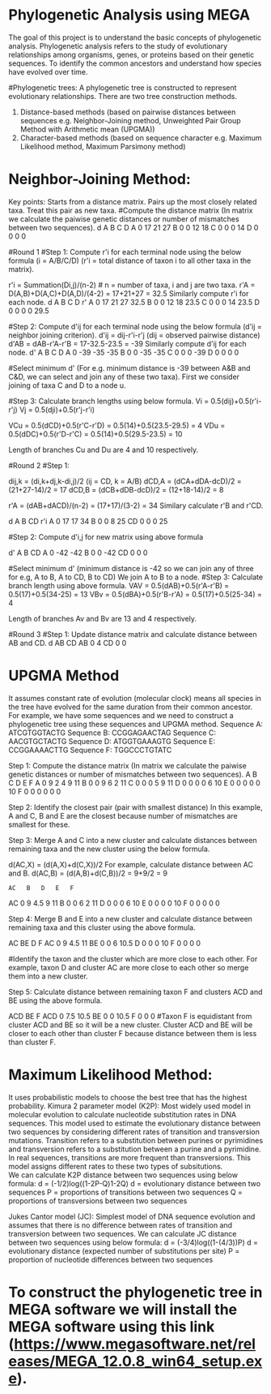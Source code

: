 # Phylogenetic Analysis using MEGA
The goal of this project is to understand the basic concepts of phylogenetic analysis. Phylogenetic analysis refers to the study of evolutionary relationships among organisms, genes, or proteins based on their genetic sequences. 
To identify the common ancestors and understand how species have evolved over time.

#Phylogenetic trees: 
A phylogenetic tree is constructed to represent evolutionary relationships.
There are two tree construction methods.
1) Distance-based methods (based on pairwise distances between sequences e.g. Neighbor-Joining method, Unweighted Pair Group Method with Arithmetic mean (UPGMA))
2) Character-based methods (based on sequence character e.g. Maximum Likelihood method, Maximum Parsimony method)

# Neighbor-Joining Method:
Key points:
Starts from a distance matrix.
Pairs up the most closely related taxa.
Treat this pair as new taxa.
#Compute the distance matrix (In matrix we calculate the paiwise genetic distances or number of mismatches between two sequences).
d  A   B   C   D
A  0   17  21  27
B  0   0   12  18
C  0   0   0   14
D  0   0   0   0

#Round 1 
#Step 1: Compute r'i for each terminal node using the below formula (i = A/B/C/D) (r'i = total distance of taxon i to all other taxa in the matrix).

r'i = Summation(Di,j)/(n-2)      # n = number of taxa, i and j are two taxa.
r'A = D(A,B)+D(A,C)+D(A,D)/(4-2) = 17+21+27 = 32.5
Similarly compute r'i for each node.
d  A   B   C   D   r'
A  0   17  21  27  32.5
B  0   0   12  18  23.5
C  0   0   0   14  23.5
D  0   0   0   0   29.5

#Step 2: Compute d'ij for each terminal node using the below formula (d'ij = neighbor joining criterion).
d'ij = dij-r'i-r'j (dij = observed pairwise distance)
d'AB = dAB-r'A-r'B = 17-32.5-23.5 = -39
Similarly compute d'ij for each node.
d'   A   B   C   D
A    0   -39 -35 -35
B    0   0   -35 -35
C    0   0   0   -39
D    0   0   0    0

#Select minimum d' (For e.g. minimum distance is -39 between A&B and C&D, we can select and join any of these two taxa).
First we consider joining of taxa C and D to a node u.

#Step 3: Calculate branch lengths using below formula.
Vi = 0.5(dij)+0.5(r'i-r'j)
Vj = 0.5(dji)+0.5(r'j-r'i)

VCu = 0.5(dCD)+0.5(r'C-r'D) = 0.5(14)+0.5(23.5-29.5) = 4
VDu = 0.5(dDC)+0.5(r'D-r'C) = 0.5(14)+0.5(29.5-23.5) = 10

Length of branches Cu and Du are 4 and 10 respectively.

#Round 2
#Step 1:

dij,k = (di,k+dj,k-di,j)/2   (ij = CD, k = A/B)
dCD,A = (dCA+dDA-dcD)/2 = (21+27-14)/2 = 17
dCD,B = (dCB+dDB-dcD)/2 = (12+18-14)/2 = 8

r'A = (dAB+dACD)/(n-2) = (17+17)/(3-2) = 34
Similary calculate r'B and r'CD.

d   A   B   CD    r'i
A   0   17  17    34
B   0   0   8     25
CD  0   0   0     25

#Step 2: Compute d'i,j for new matrix using above formula

d'   A   B   CD
A    0  -42 -42
B    0   0  -42
CD   0   0   0

#Select minimum d' (minimum distance is -42 so we can join any of three for e.g, A to B, A to CD, B to CD)
We join A to B to a node.
#Step 3: Calculate branch length using above formula.
VAV = 0.5(dAB)+0.5(r'A-r'B) = 0.5(17)+0.5(34-25) = 13
VBv = 0.5(dBA)+0.5(r'B-r'A) = 0.5(17)+0.5(25-34) = 4

Length of branches Av and Bv are 13 and 4 respectively.

#Round 3
#Step 1: Update distance matrix and calculate distance between AB and CD.
d   AB   CD
AB  0     4
CD  0     0


# UPGMA Method
It assumes constant rate of evolution (molecular clock) means all species in the tree have evolved for the same duration from their common ancestor.
For example, we have some sequences and we need to construct a phylogenetic tree using these sequences and UPGMA method.
Sequence A: ATCGTGGTACTG
Sequence B: CCGGAGAACTAG
Sequence C: AACGTGCTACTG
Sequence D: ATGGTGAAAGTG
Sequence E: CCGGAAAACTTG
Sequence F: TGGCCCTGTATC

Step 1: Compute the distance matrix (In matrix we calculate the paiwise genetic distances or number of mismatches between two sequences).
   A   B   C   D   E   F
A  0   9   2   4   9   11
B  0   0   9   6   2   11
C  0   0   0   5   9   11
D  0   0   0   0   6   10
E  0   0   0   0   0   10
F  0   0   0   0   0   0

Step 2: Identify the closest pair (pair with smallest distance)
In this example, A and C, B and E are the closest because number of mismatches are smallest for these.

Step 3: Merge A and C  into a new cluster and calculate distances between remaining taxa and the new cluster using the below formula.

d(AC,X) = (d(A,X)+d(C,X))/2
For example, calculate distance between AC and B.
d(AC,B) = (d(A,B)+d(C,B))/2 = 9+9/2 = 9

    AC   B   D   E   F
AC   0   9   4.5 9  11
B    0   0   6   2  11
D    0   0   0   6  10
E    0   0   0   0  10
F    0   0   0   0  0

Step 4: Merge B and E into a new cluster and calculate distance between remaining taxa and this cluster using the above formula.

   AC   BE   D   F
AC  0   9   4.5   11
BE  0   0   6     10.5
D   0   0   0     10
F   0   0   0     0

#Identify the taxon and the cluster which are more close to each other. For example, taxon D and cluster AC are more close to each other so merge them into a new cluster.

Step 5: Calculate distance between remaining taxon F and clusters ACD and BE using the above formula.

   ACD   BE   F
ACD  0   7.5  10.5
BE   0   0    10.5
F    0   0    0
#Taxon F is equidistant from cluster ACD and BE so it will be a new cluster. Cluster ACD and BE will be closer to each other than cluster F because distance between them is less than cluster F.

# Maximum Likelihood Method:
It uses probabilistic models to choose the best tree that has the highest probability. 
Kimura 2 parameter model (K2P):
Most widely used model in molecular evolution to calculate nucleotide substitution rates in DNA sequences. This model used to estimate the evolutionary distance between two sequences by considering different rates of transition and transversion mutations.
Transition refers to a substitution between purines  or pyrimidines and transversion refers to a substitution between a purine and a pyrimidine.
In real sequences, transitions are more frequent than transversions. This model assigns different rates to these two types of subsitutions.  
We can calculate K2P distance between two sequences using below formula:
d = (-1/2)log((1-2P-Q)1-2Q)
d = evolutionary distance between two sequences
P = proportions of transitions between two sequences
Q = proportions of transversions between two sequences

Jukes Cantor model (JC):
Simplest model of DNA sequence evolution and assumes that there is no difference between rates of transition and transversion between two sequences.
We can calculate JC distance between two sequences using below formula:
d = (-3/4)log((1-(4/3))P)
d = evolutionary distance (expected number of substitutions per site)
P = proportion of nucleotide differences between two sequences 

# To construct the phylogenetic tree in MEGA software we will install the MEGA software using this link (https://www.megasoftware.net/releases/MEGA_12.0.8_win64_setup.exe).
